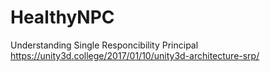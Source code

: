 # HealthyNPC
 Understanding Single Responcibility Principal https://unity3d.college/2017/01/10/unity3d-architecture-srp/
